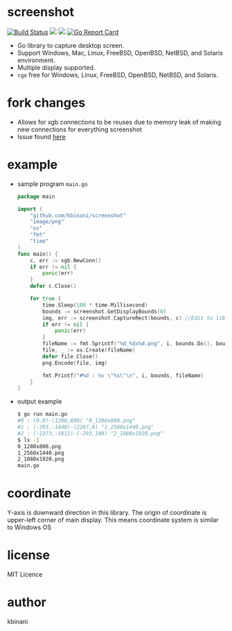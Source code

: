 screenshot
==========

[![Build Status](https://travis-ci.org/kbinani/screenshot.svg?branch=master)](https://travis-ci.org/kbinani/screenshot)
[![](https://img.shields.io/badge/godoc-reference-5272B4.svg)](https://godoc.org/github.com/kbinani/screenshot)
[![](https://img.shields.io/badge/license-MIT-428F7E.svg?style=flat)](https://github.com/kbinani/screenshot/blob/master/LICENSE)
[![Go Report Card](https://goreportcard.com/badge/github.com/kbinani/screenshot)](https://goreportcard.com/report/github.com/kbinani/screenshot)

* Go library to capture desktop screen.
* Support Windows, Mac, Linux, FreeBSD, OpenBSD, NetBSD, and Solaris environment.
* Multiple display supported.
* `cgo` free for Windows, Linux, FreeBSD, OpenBSD, NetBSD, and Solaris.

fork changes
=======
* Allows for xgb connections to be reuses due to memory leak of making new connections for everything screenshot
* Issue found [here](https://github.com/BurntSushi/xgb/issues/32)

example
=======

* sample program `main.go`

	```go
	package main

	import (
		"github.com/kbinani/screenshot"
		"image/png"
		"os"
		"fmt"
		"time"
	)
	func main() {
		c, err := xgb.NewConn()
		if err != nil {
			panic(err)
		}
		defer c.Close()

		for true {
			time.Sleep(100 * time.Millisecond)
			bounds := screenshot.GetDisplayBounds(0)
			img, err := screenshot.CaptureRect(bounds, c) //Edit to library occurs here!
			if err != nil {
				panic(err)
			}
			fileName := fmt.Sprintf("%d_%dx%d.png", i, bounds.Dx(), bounds.Dy())
			file, _ := os.Create(fileName)
			defer file.Close()
			png.Encode(file, img)

			fmt.Printf("#%d : %v \"%s\"\n", i, bounds, fileName)
		}
	}

* output example
	
	```bash
	$ go run main.go
	#0 : (0,0)-(1280,800) "0_1280x800.png"
	#1 : (-293,-1440)-(2267,0) "1_2560x1440.png"
	#2 : (-1373,-1812)-(-293,108) "2_1080x1920.png"
	$ ls -1
	0_1280x800.png
	1_2560x1440.png
	2_1080x1920.png
	main.go
	```

coordinate
=================
Y-axis is downward direction in this library. The origin of coordinate is upper-left corner of main display. This means coordinate system is similar to Windows OS

license
=======

MIT Licence

author
======

kbinani
